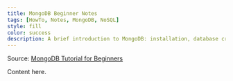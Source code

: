 ```yaml
---
title: MongoDB Beginner Notes
tags: [HowTo, Notes, MongoDB, NoSQL]
style: fill
color: success
description: A brief introduction to MongoDB: installation, database creation, how to query data.
---
```


Source: [MongoDB Tutorial for Beginners](https://www.youtube.com/watch?v=GtD93tVZDX4&list=PLS1QulWo1RIZtR6bncmSaH8fB81oRl6MP)

Content here.